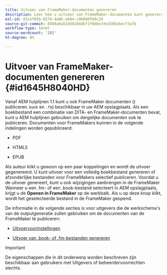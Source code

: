 ```yaml
---
title: Uitvoer van FrameMaker-documenten genereren
description: Leer hoe u uitvoer van FrameMaker-documenten kunt genereren in AEM hulplijnen om deze te publiceren in de indeling PDF, HTML5 en EPUB.
exl-id: d3cef05b-8574-4e86-ab94-c9b880fb9c29
source-git-commit: 8504a0a52d381044bf1f0d6e7de3585ebecf3a7b
workflow-type: tm+mt
source-wordcount: '202'
ht-degree: 0%

---
```


# Uitvoer van FrameMaker-documenten genereren {#id1645H8040HD}

Vanaf AEM hulplijnen 1.1 kunt u ook FrameMaker documenten \() publiceren`.book` en `.fm`\) beschikbaar in uw AEM opslagplaats. Als een boekbestand een combinatie van DITA- en FrameMaker-documenten bevat, kunt u AEM hulplijnen gebruiken om dergelijke documenten ook te publiceren. Documenten voor FrameMakers kunnen in de volgende indelingen worden gepubliceerd:

- PDF

- HTML5

- EPUB


Als auteur klikt u gewoon op een paar koppelingen en wordt de uitvoer gegenereerd. U kunt uitvoer voor een volledig boekbestand genereren of afzonderlijke bestanden voor FrameMakers selectief publiceren. Voordat u de uitvoer genereert, kunt u ook wijzigingen aanbrengen in de FrameMaker. Wanneer u een .fm- of een .book-bestand selecteert in AEM opslagplaats, krijgt u de **Openen in FrameMaker** op de werkbalk. Als u op deze knop klikt, wordt het geselecteerde bestand in de FrameMaker geopend.

De informatie in de volgende secties is voor uitgevers die de werkschema&#39;s van de outputgeneratie zullen gebruiken om de documenten van de FrameMaker te publiceren:

- [Uitvoervoorinstellingen](fm-output-understand-presets.md#)

- [Uitvoer van .book- of .fm-bestanden genereren](fm-output-generate.md#)

>[!IMPORTANT]
>
> De eigenschappen die in dit onderwerp worden beschreven zijn beschikbaar aan gebruikers met Uitgevers of beheerdervoorrechten slechts.

